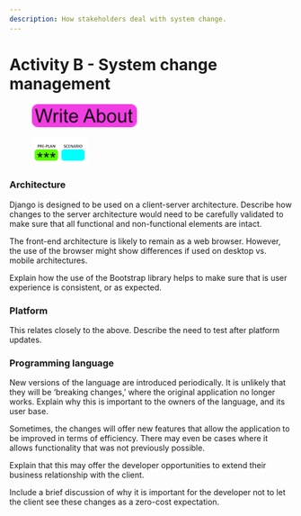 ```yaml
---
description: How stakeholders deal with system change.
---
```


# Activity B - System change management

<div align="left">

<figure><img src=".gitbook/assets/image (94).png" alt=""><figcaption></figcaption></figure>

</div>

<div align="left">

<figure><img src=".gitbook/assets/image (95).png" alt=""><figcaption></figcaption></figure>

</div>

### Architecture

Django is designed to be used on a client-server architecture. Describe how changes to the server architecture would need to be carefully validated to make sure that all functional and non-functional elements are intact.

The front-end architecture is likely to remain as a web browser. However, the use of the browser might show differences if used on desktop vs. mobile architectures.

Explain how the use of the Bootstrap library helps to make sure that is user experience is consistent, or as expected.

### Platform

This relates closely to the above. Describe the need to test after platform updates.

### Programming language

New versions of the language are introduced periodically. It is unlikely that they will be ‘breaking changes,’ where the original application no longer works. Explain why this is important to the owners of the language, and its user base.

Sometimes, the changes will offer new features that allow the application to be improved in terms of efficiency. There may even be cases where it allows functionality that was not previously possible.

Explain that this may offer the developer opportunities to extend their business relationship with the client.

Include a brief discussion of why it is important for the developer not to let the client see these changes as a zero-cost expectation.
